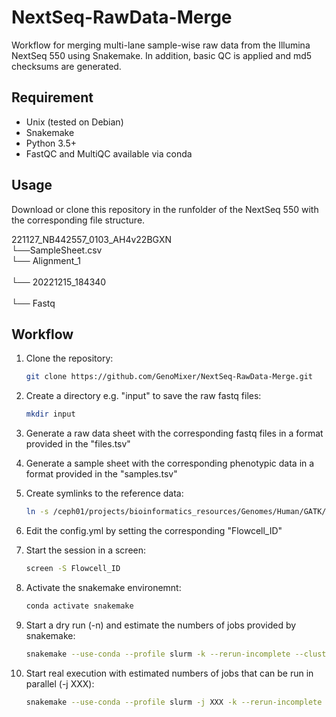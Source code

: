 # NextSeq-RawData-Merge
Workflow for merging multi-lane sample-wise raw data from the Illumina NextSeq 550 using Snakemake. In addition, basic QC is applied and md5 checksums are generated.

## Requirement

- Unix (tested on Debian)
- Snakemake
- Python 3.5+
- FastQC and MultiQC available via conda 

## Usage
Download or clone this repository in the runfolder of the NextSeq 550 with the corresponding file structure.

221127_NB442557_0103_AH4v22BGXN  \
└──SampleSheet.csv  \
└── Alignment_1    \
</br>
    └── 20221215_184340   \
</br>
        └── Fastq 
        
## Workflow

1. Clone the repository:

    ```bash
    git clone https://github.com/GenoMixer/NextSeq-RawData-Merge.git
    ```

2. Create a directory e.g. "input" to save the raw fastq files:

    ```bash
    mkdir input
    ```

3. Generate a raw data sheet with the corresponding fastq files in a format provided in the "files.tsv"

4. Generate a sample sheet with the corresponding phenotypic data in a format provided in the "samples.tsv"


5. Create symlinks to the reference data: 
    
    ```bash
    ln -s /ceph01/projects/bioinformatics_resources/Genomes/Human/GATK/b37/* library/
    ```

6. Edit the config.yml by setting the corresponding "Flowcell_ID"


7. Start the session in a screen:

    ```bash
    screen -S Flowcell_ID
    ```

8. Activate the snakemake environemnt:

    ```bash
    conda activate snakemake
    ```

9. Start a dry run (-n) and estimate the numbers of jobs provided by snakemake:

    ```bash
    snakemake --use-conda --profile slurm -k --rerun-incomplete --cluster-config cluster.yml --configfile config.yml -n
    ```

10. Start real execution with estimated numbers of jobs that can be run in parallel (-j XXX):

    ```bash
    snakemake --use-conda --profile slurm -j XXX -k --rerun-incomplete --cluster-config cluster.yml --configfile config.yml
    ```
